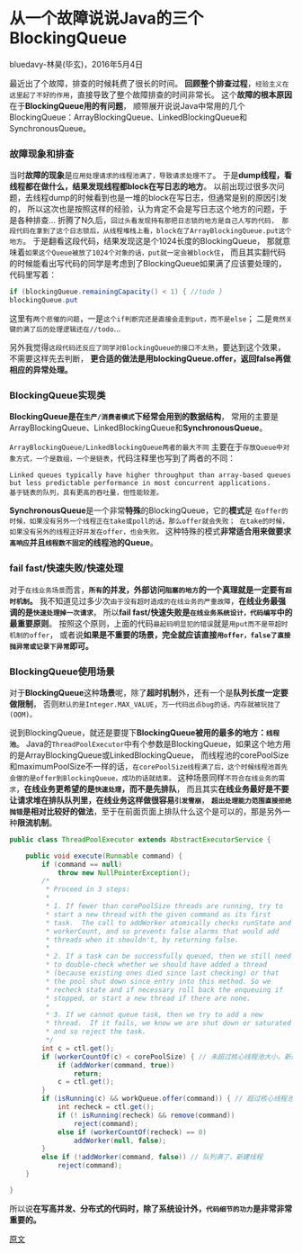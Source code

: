 
# 从一个故障说说Java的三个BlockingQueue
bluedavy-林昊(毕玄)，2016年5月4日

最近出了个故障，排查的时候耗费了很长的时间。
**回顾整个排查过程**，`经验主义在这里起了不好的作用`，直接导致了整个故障排查的时间非常长。
这个**故障的根本原因**在于**BlockingQueue用的有问题**，
顺带展开说说Java中常用的几个BlockingQueue：ArrayBlockingQueue、LinkedBlockingQueue和SynchronousQueue。


### 故障现象和排查
当时**故障的现象**是`应用处理请求的线程池满了，导致请求处理不了`。
于是**dump线程，看线程都在做什么，结果发现线程都block在写日志的地方**。
以前出现过很多次问题，去线程dump的时候看到也是一堆的block在写日志，但通常是别的原因引发的，
所以这次也是按照这样的经验，认为肯定不会是写日志这个地方的问题，于是各种排查…
折腾了N久后，`回过头看发现持有那把日志锁的地方是自己人写的代码，
那段代码在拿到了这个日志锁后，从线程堆栈上看，block在了ArrayBlockingQueue.put这个地方`。
于是翻看这段代码，结果发现这是个1024长度的BlockingQueue，
那就意味着`如果这个Queue被放了1024个对象的话，put就一定会被block住`，
而且其实翻代码的时候能看出写代码的同学是考虑到了BlockingQueue如果满了应该要处理的，代码里写着：
```java
if (blockingQueue.remainingCapacity() < 1) { //todo }
blockingQueue.put
```
这里有`两个悲催的问题`，一是`这个if判断完还是直接会走到put，而不是else`；
二是`竟然关键的满了后的处理逻辑还在//todo`...

另外我觉得`这段代码还反应了同学对BlockingQueue的接口不太熟`，要达到这个效果，不需要这样先去判断，
**更合适的做法是用blockingQueue.offer，返回false再做相应的异常处理。**


### BlockingQueue实现类

**BlockingQueue是在`生产/消费者模式`下经常会用到的数据结构**，
常用的主要是ArrayBlockingQueue、LinkedBlockingQueue和**SynchronousQueue**。

`ArrayBlockingQueue/LinkedBlockingQueue两者的最大不同`
主要在于`存放Queue中对象方式，一个是数组，一个是链表`，代码注释里也写到了两者的不同：
```
Linked queues typically have higher throughput than array-based queues
but less predictable performance in most concurrent applications.
基于链表的队列，具有更高的吞吐量，但性能较差。
```

**SynchronousQueue**是一个非常**特殊**的BlockingQueue，它的**模式**是
`在offer的时候，如果没有另外一个线程正在take或poll的话，那么offer就会失败；
在take的时候，如果没有另外的线程正好并发在offer，也会失败。`
这种特殊的模式**非常适合用来做要求`高响应`并且`线程数不固定`的线程池的Queue**。


### fail fast/快速失败/快速处理

对于`在线业务场景`而言，**`所有`的并发，外部访问`阻塞的地方`的一个真理就是一定要有`超时机制`。**
我不知道见过多少次`由于没有超时造成的在线业务的严重故障`，**在线业务最强调的是`快速处理掉一次请求`**，
所以**fail fast/快速失败是`在线业务系统设计，代码编写`中的最重要原则**。
按照这个原则，上面的代码`最起码明显犯的错误`就是`用put而不是带超时机制的offer`，
或者说**如果是不重要的场景，完全就应该直接`用offer，false了直接抛异常或记录下异常`即可。**


### BlockingQueue使用场景

对于**BlockingQueue**这种**场景**呢，除了**超时机制**外，还有一个是**队列长度一定要做限制**，
否则`默认的是Integer.MAX_VALUE`，`万一代码出点bug的话，内存就被玩挂了(OOM)。`

说到BlockingQueue，就还是要提下**BlockingQueue被用的最多的地方：`线程池`**。
Java的`ThreadPoolExecutor`中有个参数是BlockingQueue，如果这个地方用的是ArrayBlockingQueue或LinkedBlockingQueue，
而线程池的corePoolSize和maximumPoolSize不一样的话，`在corePoolSize线程满了后，这个时候线程池首先会做的是offer到BlockingQueue，成功的话就结束。`
这种场景同样`不符合在线业务的需求`，**在线业务更希望的是`快速处理`，而不是先排队**，
而且其实**在线业务最好是不要让请求堆在排队队列里，在线业务这样做很容易`引发雪崩`**，
**`超出处理能力范围直接拒绝抛错`是相对比较好的做法**，至于在前面页面上排队什么这个是可以的，那是另外一种**限流机制**。
```java
public class ThreadPoolExecutor extends AbstractExecutorService {

    public void execute(Runnable command) {
        if (command == null)
            throw new NullPointerException();
        /*
         * Proceed in 3 steps:
         *
         * 1. If fewer than corePoolSize threads are running, try to
         * start a new thread with the given command as its first
         * task.  The call to addWorker atomically checks runState and
         * workerCount, and so prevents false alarms that would add
         * threads when it shouldn't, by returning false.
         *
         * 2. If a task can be successfully queued, then we still need
         * to double-check whether we should have added a thread
         * (because existing ones died since last checking) or that
         * the pool shut down since entry into this method. So we
         * recheck state and if necessary roll back the enqueuing if
         * stopped, or start a new thread if there are none.
         *
         * 3. If we cannot queue task, then we try to add a new
         * thread.  If it fails, we know we are shut down or saturated
         * and so reject the task.
         */
        int c = ctl.get();
        if (workerCountOf(c) < corePoolSize) { // 未超过核心线程池大小，新建线程
            if (addWorker(command, true))
                return;
            c = ctl.get();
        }
        if (isRunning(c) && workQueue.offer(command)) { // 超过核心线程池大小，任务进入队列
            int recheck = ctl.get();
            if (! isRunning(recheck) && remove(command))
                reject(command);
            else if (workerCountOf(recheck) == 0)
                addWorker(null, false);
        }
        else if (!addWorker(command, false)) // 队列满了，新建线程
            reject(command);
    }

}
```

所以说**在写高并发、分布式的代码时，除了系统设计外，`代码细节的功力`是非常非常重要的。**


[原文](http://hellojava.info/?p=464)

